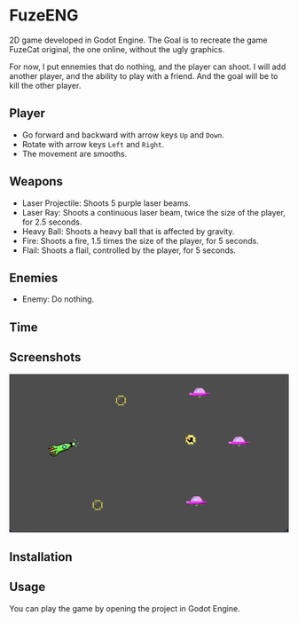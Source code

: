 # FuzeENG

2D game developed in Godot Engine.
The Goal is to recreate the game FuzeCat original, the one online, without the ugly graphics.

For now, I put ennemies that do nothing, and the player can shoot.
I will add another player, and the ability to play with a friend.
And the goal will be to kill the other player.

## Player

- Go forward and backward with arrow keys `Up` and `Down`.
- Rotate with arrow keys `Left` and `Right`.
- The movement are smooths.

## Weapons

- Laser Projectile: Shoots 5 purple laser beams.
- Laser Ray: Shoots a continuous laser beam, twice the size of the player, for 2.5 seconds.
- Heavy Ball: Shoots a heavy ball that is affected by gravity.
- Fire: Shoots a fire, 1.5 times the size of the player, for 5 seconds.
- Flail: Shoots a flail, controlled by the player, for 5 seconds.

## Enemies

- Enemy: Do nothing.

## Time

## Screenshots

![Screenshot](screenshot/version_1.png)

## Installation

## Usage

You can play the game by opening the project in Godot Engine.
